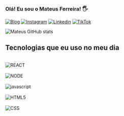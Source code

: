 
### Olá! Eu sou o Mateus Ferreira! 🖐️

[![Blog](https://img.shields.io/website-up-down-green-red/http/monip.org.svg)](https://mateusferreira.dev.br)
[![Instagram](https://img.shields.io/badge/Instagram-E4405F?style=for-the-badge&logo=instagram&logoColor=white)](https://mateusferreira.dev.br)
[![Linkedin](https://img.shields.io/badge/LinkedIn-0077B5?style=for-the-badge&logo=linkedin&logoColor=white)](https://mateusferreira.dev.br)
[![TikTok](https://img.shields.io/badge/TikTok-000000?style=for-the-badge&logo=tiktok&logoColor=white)](https://mateusferreira.dev.br)

![Mateus GitHub stats](https://github-readme-stats.vercel.app/api?username=mateusProDev&show_icons=true&theme=dracula)

## Tecnologias que eu uso no meu dia 

<div style="display: inline_block"><br/>
    <img src="https://img.shields.io/badge/React-20232A?style=for-the-badge&logo=react&logoColor=61DAFB" alt="REACT" aling="center" />
</div><div style="display: inline_block"><br/>
    <img src="https://img.shields.io/badge/Node.js-43853D?style=for-the-badge&logo=node.js&logoColor=white" alt="NODE" aling="center" />
</div><div style="display: inline_block"><br/>
    <img src="https://img.shields.io/badge/JavaScript-323330?style=for-the-badge&logo=javascript&logoColor=F7DF1E" alt="javascript" aling="center" />
</div><div style="display: inline_block"><br/>
    <img src="https://img.shields.io/badge/HTML5-E34F26?style=for-the-badge&logo=html5&logoColor=white" alt="HTML5" aling="center" />
</div><div style="display: inline_block"><br/>
    <img src="https://img.shields.io/badge/CSS3-1572B6?style=for-the-badge&logo=css3&logoColor=white" alt="CSS" aling="center" />
</div>
